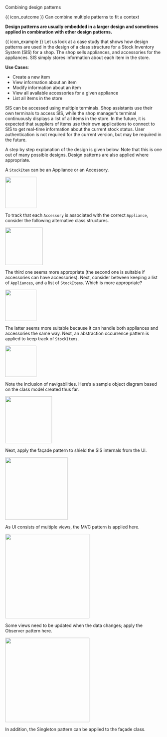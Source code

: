 <span id="title">Combining design patterns</span>

<span id="prereqs"></span>

<span id="outcomes">{{ icon_outcome }} Can combine multiple patterns to fit a context</span>

<div id="body">

**Design patterns are usually embedded in a larger design and sometimes applied in combination with other design patterns.**

<box>

{{ icon_example }} Let us look at a case study that shows how design patterns are used in the design of a class structure for a Stock Inventory System (SIS) for a shop. The shop sells appliances, and accessories for the appliances. SIS simply stores information about each item in the store.

**Use Cases**:

* Create a new item
* View information about an item
* Modify information about an item
* View all available accessories for a given appliance
* List all items in the store


SIS can be accessed using multiple terminals. Shop assistants use their own terminals to access SIS, while the shop manager’s terminal continuously displays a list of all items in the store. In the future, it is expected that suppliers of items use their own applications to connect to SIS to get real-time information about the current stock status. User authentication is not required for the current version, but may be required in the future.

A step by step explanation of the design is given below. Note that this is one out of many possible designs.  Design patterns are also applied where appropriate.

A `StockItem` can be an Appliance or an Accessory.

<img src="{{baseUrl}}/designPatterns/more/combiningDesignPatterns/images/stockItem.png" height="100" />
<p/>

To track that each `Accessory` is associated with the correct `Appliance`, consider the following alternative class structures.

<img src="{{baseUrl}}/designPatterns/more/combiningDesignPatterns/images/alternativeOne.png" height="120" />
<p/>

The third one seems more appropriate (the second one is suitable if accessories can have accessories). Next, consider between keeping a list of `Appliances`, and a list of `StockItems`.  Which is more appropriate?

<img src="{{baseUrl}}/designPatterns/more/combiningDesignPatterns/images/alternativeTwo.png" height="100" />
<p/>

The latter seems more suitable because it can handle both appliances and accessories the same way. Next, an abstraction occurrence pattern is applied to keep track of `StockItems`.

<img src="{{baseUrl}}/designPatterns/more/combiningDesignPatterns/images/alternativeThree.png" height="100" />
<p/>

Note the inclusion of navigabilities. Here’s a sample object diagram based on the class model created thus far.

<img src="{{baseUrl}}/designPatterns/more/combiningDesignPatterns/images/stockItemListObjectDiagram.png" height="150" />
<p/>

Next, apply the façade pattern to shield the SIS internals from the UI.

<img src="{{baseUrl}}/designPatterns/more/combiningDesignPatterns/images/withFacade.png" height="200" />
<p/>

As UI consists of multiple views, the  MVC pattern is applied here.

<img src="{{baseUrl}}/designPatterns/more/combiningDesignPatterns/images/withMVC.png" height="270" />
<p/>

Some views need to be updated when the data changes; apply the Observer pattern here.

<img src="{{baseUrl}}/designPatterns/more/combiningDesignPatterns/images/withObserver.png" height="270" />
<p/>

In addition, the Singleton pattern can be applied to the façade class.

</box>

</div>

<div id="extras">
</div>
